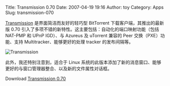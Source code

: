 Title: Transmission 0.70
Date: 2007-04-19 19:16
Author: toy
Category: Apps
Slug: transmission-070

[Transmission](http://transmission.m0k.org/) 是界面简洁而友好的轻巧型
BitTorrent 下载客户端，其推出的最新版 0.70
引入了多项不错的新特性。这主要包括：自动化的端口映射功能（包括 NAT-PMP
和 UPnP IGD）、与 Azureus 及 uTorrent 兼容的 Peer 交换（PXE）功能、支持
Multitracker、能够更好的处理 tracker 的发布间隔等。

![Transmission](http://i.linuxtoy.org/i/2007/04/transmission.png)

此外，我还特别注意到，适合于 Linux
系统的此版本添加了新的消息窗口、能够更好的与窗口管理器整合、以及新的文件属性对话框。

Download [Transmission 0.70](http://transmission.m0k.org/download.php)
